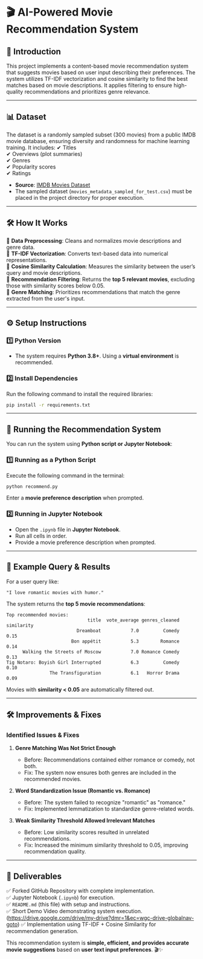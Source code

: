 # **🎬 AI-Powered Movie Recommendation System**

## **🌟 Introduction**
This project implements a content-based movie recommendation system that suggests movies based on user input describing their preferences. The system utilizes TF-IDF vectorization and cosine similarity to find the best matches based on movie descriptions. It applies filtering to ensure high-quality recommendations and prioritizes genre relevance.

---

## **📊 Dataset**
The dataset is a randomly sampled subset (300 movies) from a public IMDB movie database, ensuring diversity and randomness for machine learning training. It includes:
✔ Titles  
✔ Overviews (plot summaries)  
✔ Genres  
✔ Popularity scores  
✔ Ratings  

- **Source**: [IMDB Movies Dataset](https://www.kaggle.com/code/padmanabhanporaiyar/imdb-movies-all-types-of-recommender-system/input?select=movies_metadata.csv)  
- The sampled dataset (`movies_metadata_sampled_for_test.csv`) must be placed in the project directory for proper execution.  

---

## **🛠️ How It Works**
🔹 **Data Preprocessing**: Cleans and normalizes movie descriptions and genre data.  
🔹 **TF-IDF Vectorization**: Converts text-based data into numerical representations.  
🔹 **Cosine Similarity Calculation**: Measures the similarity between the user’s query and movie descriptions.  
🔹 **Recommendation Filtering**: Returns the **top 5 relevant movies**, excluding those with similarity scores below 0.05.  
🔹 **Genre Matching**: Prioritizes recommendations that match the genre extracted from the user's input.  

---

## **⚙️ Setup Instructions**
### **1️⃣ Python Version**
- The system requires **Python 3.8+**. Using a **virtual environment** is recommended.  

### **2️⃣ Install Dependencies**
Run the following command to install the required libraries:
```bash
pip install -r requirements.txt
```

---

## **🚀 Running the Recommendation System**
You can run the system using **Python script or Jupyter Notebook**:

### **1️⃣ Running as a Python Script**
Execute the following command in the terminal:
```bash
python recommend.py
```
Enter a **movie preference description** when prompted.  

### **2️⃣ Running in Jupyter Notebook**
- Open the `.ipynb` file in **Jupyter Notebook**.  
- Run all cells in order.  
- Provide a movie preference description when prompted.  

---

## **🎯 Example Query & Results**
For a user query like:
```text
"I love romantic movies with humor."
```
The system returns the **top 5 movie recommendations**:

```
Top recommended movies:
                              title  vote_average genres_cleaned  similarity
                          Dreamboat           7.0         Comedy    0.15
                        Bon appétit           5.3        Romance    0.14
      Walking the Streets of Moscow           7.0 Romance Comedy    0.13
Tig Notaro: Boyish Girl Interrupted           6.3         Comedy    0.10
                The Transfiguration           6.1   Horror Drama    0.09
```
Movies with **similarity < 0.05** are automatically filtered out.

---

## **🛠️ Improvements & Fixes**
### **Identified Issues & Fixes**
1. **Genre Matching Was Not Strict Enough**
   - Before: Recommendations contained either romance or comedy, not both.
   - Fix: The system now ensures both genres are included in the recommended movies.

2. **Word Standardization Issue (Romantic vs. Romance)**
   - Before: The system failed to recognize "romantic" as "romance."
   - Fix: Implemented lemmatization to standardize genre-related words.

3. **Weak Similarity Threshold Allowed Irrelevant Matches**
   - Before: Low similarity scores resulted in unrelated recommendations.
   - Fix: Increased the minimum similarity threshold to 0.05, improving recommendation quality.

---

## **📝 Deliverables**
✅ Forked GitHub Repository with complete implementation.  
✅ Jupyter Notebook (`.ipynb`) for execution.  
✅ `README.md` (this file) with setup and instructions.  
✅ Short Demo Video demonstrating system execution.(https://drive.google.com/drive/my-drive?dmr=1&ec=wgc-drive-globalnav-goto)
✅ Implementation using TF-IDF + Cosine Similarity for recommendation generation.  

This recommendation system is **simple, efficient, and provides accurate movie suggestions** based on **user text input preferences**. 🎬✨

